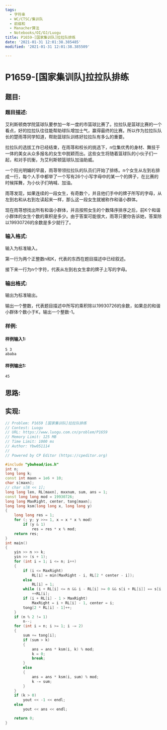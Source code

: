 ```yaml
---
tags: 
  - 字符串
  - WC/CTSC/集训队
  - 前缀和
  - Manacher算法
  - Notebooks/OI/OJ/Luogu
title: P1659-[国家集训队]拉拉队排练
date: '2021-01-31 12:01:38.385485'
modified: '2021-01-31 12:01:38.385509'

---
```

# P1659-[国家集训队]拉拉队排练
## 题目:
### 题目描述:
艾利斯顿商学院篮球队要参加一年一度的市篮球比赛了。拉拉队是篮球比赛的一个看点，好的拉拉队往往能帮助球队增加士气，赢得最终的比赛。所以作为拉拉队队长的楚雨荨同学知道，帮助篮球队训练好拉拉队有多么的重要。

拉拉队的选拔工作已经结束，在雨荨和校长的挑选下，n位集优秀的身材、舞技于一体的美女从众多报名的女生中脱颖而出。这些女生将随着篮球队的小伙子们一起，和对手抗衡，为艾利斯顿篮球队加油助威。

一个阳光明媚的早晨，雨荨带领拉拉队的队员们开始了排练。n个女生从左到右排成一行，每个人手中都举了一个写有26个小写字母中的某一个的牌子，在比赛的时候挥舞，为小伙子们呐喊、加油。

雨荨发现，如果连续的一段女生，有奇数个，并且他们手中的牌子所写的字母，从左到右和从右到左读起来一样，那么这一段女生就被称作和谐小群体。

现在雨荨想找出所有和谐小群体，并且按照女生的个数降序排序之后，前K个和谐小群体的女生个数的乘积是多少。由于答案可能很大，雨荨只要你告诉她，答案除以19930726的余数是多少就行了。

### 输入格式:
输入为标准输入。

第一行为两个正整数n和K，代表的东西在题目描述中已经叙述。

接下来一行为n个字符，代表从左到右女生拿的牌子上写的字母。

### 输出格式:
输出为标准输出。

输出一个整数，代表题目描述中所写的乘积除以19930726的余数，如果总的和谐小群体个数小于K，输出一个整数-1。

### 样例:
#### 样例输入1:
```
5 3
ababa
```
#### 样例输出1:
```
45

```
## 思路:

## 实现:
```cpp
// Problem: P1659 [国家集训队]拉拉队排练
// Contest: Luogu
// URL: https://www.luogu.com.cn/problem/P1659
// Memory Limit: 125 MB
// Time Limit: 1000 ms
// Author: Ybw051114
//
// Powered by CP Editor (https://cpeditor.org)

#include "ybwhead/ios.h"
int n;
long long k;
const int maxn = 1e6 + 10;
char s[maxn];
// char s[N << 1];
long long len, RL[maxn], mxxnum, sum, ans = 1;
const long long mod = 19930726;
long long MaxRight, center, tong[maxn];
long long ksm(long long x, long long y)
{
    long long res = 1;
    for (; y; y >>= 1, x = x * x % mod)
        if (y & 1)
            res = res * x % mod;
    return res;
}
int main()
{
    yin >> n >> k;
    yin >> (s + 1);
    for (int i = 1; i <= n; i++)
    {
        if (i <= MaxRight)
            RL[i] = min(MaxRight - i, RL[2 * center - i]);
        else
            RL[i] = 1;
        while (i + RL[i] <= n && i - RL[i] >= 0 && s[i + RL[i]] == s[i - RL[i]])
            ++RL[i];
        if (i + RL[i] - 1 > MaxRight)
            MaxRight = i + RL[i] - 1, center = i;
        tong[2 * RL[i] - 1]++;
    }
    if (n % 2 != 1)
        n--;
    for (int i = n; i >= 1; i -= 2)
    {
        sum += tong[i];
        if (sum > k)
        {
            ans = ans * ksm(i, k) % mod;
            k = 0;
            break;
        }
        else
        {
            ans = ans * ksm(i, sum) % mod;
            k -= sum;
        }
    }
    if (k > 0)
        yout << -1 << endl;
    else
        yout << ans << endl;

    return 0;
}
```
